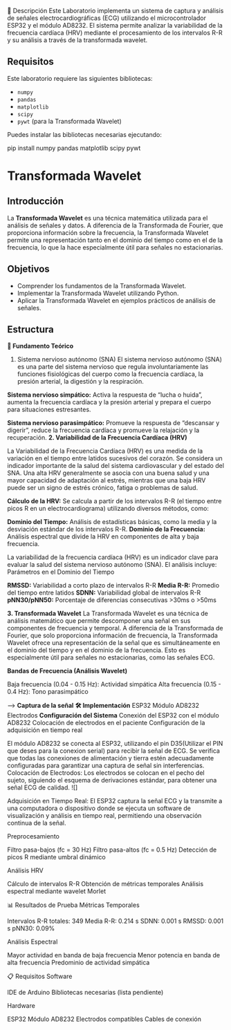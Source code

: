 📝 Descripción
Este Laboratorio  implementa un sistema de captura y análisis de señales electrocardiográficas (ECG) utilizando el microcontrolador ESP32 y el módulo AD8232. El sistema permite analizar la variabilidad de la frecuencia cardíaca (HRV) mediante el procesamiento de los intervalos R-R y su análisis a través de la transformada wavelet.

## Requisitos

Este laboratorio requiere las siguientes bibliotecas:

- `numpy`
- `pandas`
- `matplotlib`
- `scipy`
- `pywt` (para la Transformada Wavelet)

Puedes instalar las bibliotecas necesarias ejecutando:

pip install numpy pandas matplotlib scipy pywt

# Transformada Wavelet

## Introducción

La **Transformada Wavelet** es una técnica matemática utilizada para el análisis de señales y datos. A diferencia de la Transformada de Fourier, que proporciona información sobre la frecuencia, la Transformada Wavelet permite una representación tanto en el dominio del tiempo como en el de la frecuencia, lo que la hace especialmente útil para señales no estacionarias.

## Objetivos

- Comprender los fundamentos de la Transformada Wavelet.
- Implementar la Transformada Wavelet utilizando Python.
- Aplicar la Transformada Wavelet en ejemplos prácticos de análisis de señales.

## Estructura

**🔬 Fundamento Teórico**

1. Sistema nervioso autónomo (SNA)
El sistema nervioso autónomo (SNA) es una parte del sistema nervioso que regula involuntariamente las funciones fisiológicas del cuerpo como la frecuencia cardíaca, la presión arterial, la digestión y la respiración. 

**Sistema nervioso simpático:** Activa la respuesta de “lucha o huida”, aumenta la frecuencia cardíaca y la presión arterial y prepara el cuerpo para situaciones estresantes.

**Sistema nervioso parasimpático:** Promueve la respuesta de “descansar y digerir”, reduce la frecuencia cardíaca y promueve la relajación y la recuperación.
**2. Variabilidad de la Frecuencia Cardíaca (HRV)**

La Variabilidad de la Frecuencia Cardíaca (HRV) es una medida de la variación en el tiempo entre latidos sucesivos del corazón. Se considera un indicador importante de la salud del sistema cardiovascular y del estado del SNA. Una alta HRV generalmente se asocia con una buena salud y una mayor capacidad de adaptación al estrés, mientras que una baja HRV puede ser un signo de estrés crónico, fatiga o problemas de salud.

**Cálculo de la HRV:** Se calcula a partir de los intervalos R-R (el tiempo entre picos R en un electrocardiograma) utilizando diversos métodos, como:

**Dominio del Tiempo:** Análisis de estadísticas básicas, como la media y la desviación estándar de los intervalos R-R.
**Dominio de la Frecuencia:** Análisis espectral que divide la HRV en componentes de alta y baja frecuencia.

La variabilidad de la frecuencia cardíaca (HRV) es un indicador clave para evaluar la salud del sistema nervioso autónomo (SNA). El análisis incluye:
Parámetros en el Dominio del Tiempo

**RMSSD:** Variabilidad a corto plazo de intervalos R-R
**Media R-R:** Promedio del tiempo entre latidos
**SDNN:** Variabilidad global de intervalos R-R
**pNN30/pNN50:** Porcentaje de diferencias consecutivas >30ms o >50ms

**3. Transformada Wavelet**
La Transformada Wavelet es una técnica de análisis matemático que permite descomponer una señal en sus componentes de frecuencia y temporal. A diferencia de la Transformada de Fourier, que solo proporciona información de frecuencia, la Transformada Wavelet ofrece una representación de la señal que es simultáneamente en el dominio del tiempo y en el dominio de la frecuencia. Esto es especialmente útil para señales no estacionarias, como las señales ECG.

**Bandas de Frecuencia (Análisis Wavelet)**

Baja frecuencia (0.04 - 0.15 Hz): Actividad simpática
Alta frecuencia (0.15 - 0.4 Hz): Tono parasimpático

--> **Captura de la señal**
   **🛠️ Implementación**
ESP32
Módulo AD8232
Electrodos
**Configuración del Sistema**
Conexión del ESP32 con el módulo AD8232
Colocación de electrodos en el paciente
Configuración de la adquisición en tiempo real

El módulo AD8232 se conecta al ESP32, utilizando el pin D35(Utilizar el PIN que deses para la conexion serial) para recibir la señal de ECG. Se verifica que todas las conexiones de alimentación y tierra estén adecuadamente configuradas para garantizar una captura de señal sin interferencias.
Colocación de Electrodos: Los electrodos se colocan en el pecho del sujeto, siguiendo el esquema de derivaciones estándar, para obtener una señal ECG de calidad.
![]

Adquisición en Tiempo Real: El ESP32 captura la señal ECG y la transmite a una computadora o dispositivo donde se ejecuta un software de visualización y análisis en tiempo real, permitiendo una observación continua de la señal.


Preprocesamiento

Filtro pasa-bajos (fc = 30 Hz)
Filtro pasa-altos (fc = 0.5 Hz)
Detección de picos R mediante umbral dinámico


Análisis HRV

Cálculo de intervalos R-R
Obtención de métricas temporales
Análisis espectral mediante wavelet Morlet



📊 Resultados de Prueba
Métricas Temporales

Intervalos R-R totales: 349
Media R-R: 0.214 s
SDNN: 0.001 s
RMSSD: 0.001 s
pNN30: 0.09%

Análisis Espectral

Mayor actividad en banda de baja frecuencia
Menor potencia en banda de alta frecuencia
Predominio de actividad simpática

📋 Requisitos
Software

IDE de Arduino
Bibliotecas necesarias (lista pendiente)

Hardware

ESP32
Módulo AD8232
Electrodos compatibles
Cables de conexión
